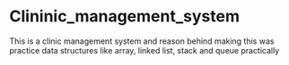 # Clininic_management_system
This is a clinic management system and reason behind making this was practice data structures like array, linked list, stack and queue practically
